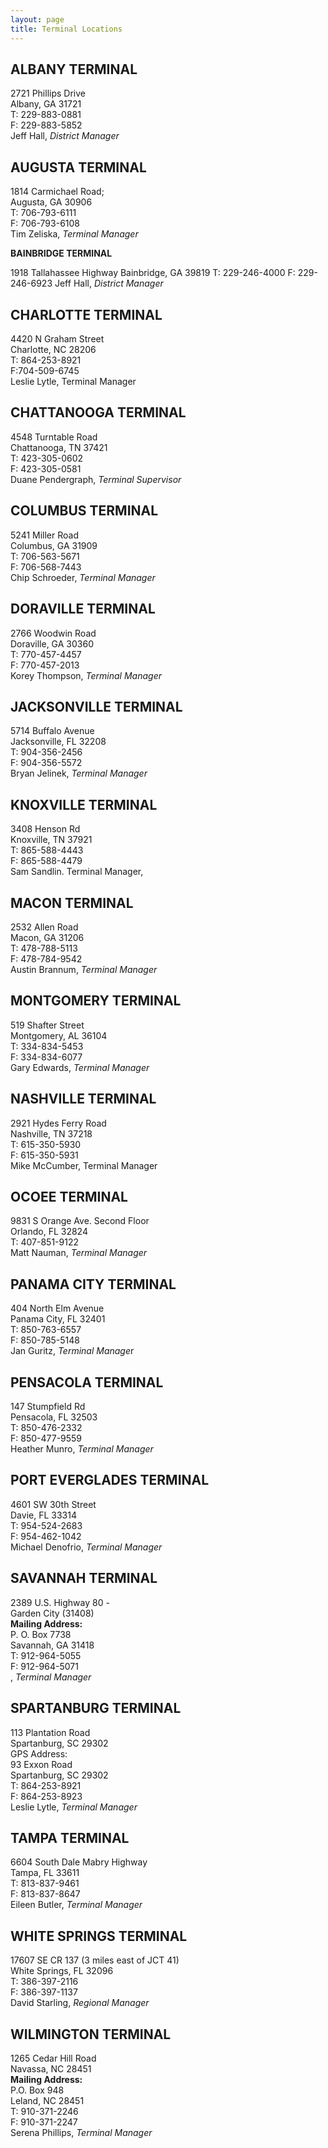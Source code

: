 ```yaml
---
layout: page
title: Terminal Locations
---
```


## **ALBANY TERMINAL**

  2721 Phillips Drive  
  Albany, GA 31721  
  T: 229-883-0881  
  F: 229-883-5852  
  Jeff Hall, _District Manager_  

## AUGUSTA TERMINAL

<p>1814 Carmichael Road;<br />
Augusta, GA 30906<br />
T: 706-793-6111<br />
F: 706-793-6108<br />
Tim Zeliska, <em>Terminal Manager</em></p>


<div class="midleft">


**BAINBRIDGE TERMINAL**

1918 Tallahassee Highway
Bainbridge, GA 39819
T: 229-246-4000
F: 229-246-6923
Jeff Hall, _District Manager_

<h2><strong>CHARLOTTE TERMINAL</strong></h2>

<p>4420 N Graham Street<br />
Charlotte, NC 28206<br />
T: 864-253-8921<br />
F:704-509-6745<br />
Leslie Lytle, Terminal Manager</p>

<h2><strong style="line-height: 1.2em;">CHATTANOOGA TERMINAL</strong></h2>

<p>4548 Turntable Road<br />
Chattanooga, TN 37421<br />
T: 423-305-0602<br />
F: 423-305-0581<br />
Duane Pendergraph, <em>Terminal Supervisor</em></p>

<h2><strong>COLUMBUS TERMINAL</strong></h2>

<p>5241 Miller Road<br />
Columbus, GA 31909<br />
T: 706-563-5671<br />
F: 706-568-7443<br />
Chip Schroeder, <em>Terminal Manager</em></p>

<h2><strong>DORAVILLE TERMINAL</strong></h2>

<p>2766 Woodwin Road<br />
Doraville, GA 30360<br />
T: 770-457-4457<br />
F: 770-457-2013<br />
Korey Thompson, <em>Terminal Manager</em></p>

<h2><strong>JACKSONVILLE TERMINAL</strong></h2>

<p>5714 Buffalo Avenue<br />
Jacksonville, FL 32208<br />
T: 904-356-2456<br />
F: 904-356-5572<br />
Bryan Jelinek, <em>Terminal Manager</em></p>

<h2><strong>KNOXVILLE TERMINAL</strong></h2>

<p>3408&nbsp;Henson Rd<br />
Knoxville, TN 37921<br />
T: 865-588-4443<br />
F: 865-588-4479<br />
Sam Sandlin. Terminal Manager,&nbsp;</p>

<h2><strong>MACON TERMINAL</strong></h2>

<p>2532 Allen Road<br />
Macon, GA 31206<br />
T: 478-788-5113<br />
F: 478-784-9542<br />
Austin Brannum, <em>Terminal Manager</em></p>

<h2><strong>MONTGOMERY TERMINAL</strong></h2>

<p>519 Shafter Street<br />
Montgomery, AL 36104<br />
T: 334-834-5453<br />
F: 334-834-6077<br />
Gary Edwards, <em>Terminal Manager</em></p>
</div>

<div class="midright">
<h2><strong>NASHVILLE TERMINAL</strong></h2>

<p>2921 Hydes Ferry Road<br />
Nashville, TN 37218<br />
T: 615-350-5930<br />
F: 615-350-5931<br />
Mike McCumber, Terminal Manager</p>

<h2><strong>OCOEE TERMINAL</strong></h2>

<p>9831 S Orange Ave. Second Floor<br />
Orlando, FL 32824<br />
T: 407-851-9122<br />
Matt Nauman, <em>Terminal Manager</em></p>

<h2><strong>PANAMA CITY TERMINAL</strong></h2>

<p>404 North Elm Avenue<br />
Panama City, FL 32401<br />
T: 850-763-6557<br />
F: 850-785-5148<br />
Jan Guritz, <em>Terminal Manage</em>r</p>

<h2><strong>PENSACOLA TERMINAL</strong></h2>

<p>147 Stumpfield Rd<br />
Pensacola, FL 32503<br />
T: 850-476-2332<br />
F: 850-477-9559<br />
Heather Munro, <em>Terminal Manager</em></p>

<h2><strong>PORT EVERGLADES TERMINAL</strong></h2>

<p>4601 SW 30th Street<br />
Davie, FL 33314<br />
T: 954-524-2683<br />
F: 954-462-1042<br />
Michael Denofrio, <em>Terminal Manager</em></p>

<h2><strong>SAVANNAH TERMINAL </strong></h2>

<p>2389 U.S. Highway 80 -<br />
Garden City (31408)<br />
<strong>Mailing Address:</strong><br />
P. O. Box 7738<br />
Savannah, GA 31418<br />
T: 912-964-5055<br />
F: 912-964-5071<br />
, <em>Terminal Manager</em></p>

<h2><strong>SPARTANBURG TERMINAL </strong></h2>

<p>113 Plantation Road<br />
Spartanburg, SC 29302<br />
GPS Address:<br />
93 Exxon Road<br />
Spartanburg, SC 29302<br />
T: 864-253-8921<br />
F: 864-253-8923<br />
Leslie Lytle,&nbsp;<em>Terminal Manager</em></p>

<h2><strong>TAMPA TERMINAL</strong></h2>

<p>6604 South Dale Mabry Highway<br />
Tampa, FL 33611<br />
T: 813-837-9461<br />
F: 813-837-8647<br />
Eileen Butler, <i>Terminal Manager</i></p>

<h2><strong>WHITE SPRINGS TERMINAL </strong></h2>

<p>17607 SE CR 137 (3 miles east of JCT 41)<br />
White Springs, FL 32096<br />
T: 386-397-2116<br />
F: 386-397-1137<br />
David Starling, <em>Regional Manager</em></p>

<h2><strong>WILMINGTON TERMINAL </strong></h2>

<p>1265 Cedar Hill Road<br />
Navassa, NC 28451<br />
<strong>Mailing Address:</strong><br />
P.O. Box 948<br />
Leland, NC 28451<br />
T: 910-371-2246<br />
F: 910-371-2247<br />
Serena Phillips, <em>Terminal Manager </em></p>
</div>
